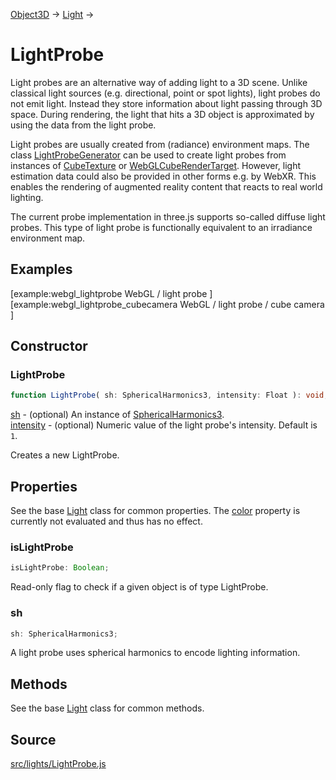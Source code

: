 [Object3D](en\core\Object3D.html) → [Light](en\lights\Light.html) →

# LightProbe

Light probes are an alternative way of adding light to a 3D scene. Unlike
classical light sources (e.g. directional, point or spot lights), light probes
do not emit light. Instead they store information about light passing through
3D space. During rendering, the light that hits a 3D object is approximated by
using the data from the light probe.

Light probes are usually created from (radiance) environment maps. The class
[LightProbeGenerator](#) can be used to create light probes from instances of
[CubeTexture](en\textures\CubeTexture.html) or
[WebGLCubeRenderTarget](en\renderers\WebGLCubeRenderTarget.html). However,
light estimation data could also be provided in other forms e.g. by WebXR.
This enables the rendering of augmented reality content that reacts to real
world lighting.

The current probe implementation in three.js supports so-called diffuse light
probes. This type of light probe is functionally equivalent to an irradiance
environment map.

## Examples

[example:webgl_lightprobe WebGL / light probe ]  
[example:webgl_lightprobe_cubecamera WebGL / light probe / cube camera ]

## Constructor

### LightProbe

  
  
```ts  
function LightProbe( sh: SphericalHarmonics3, intensity: Float ): void;  
```  

[sh](en\math\SphericalHarmonics3.html) - (optional) An instance of
[SphericalHarmonics3](en\math\SphericalHarmonics3.html).  
[intensity](#) - (optional) Numeric value of the light probe's intensity.
Default is `1`.  
  
Creates a new LightProbe.

## Properties

See the base [Light](en\lights\Light.html) class for common properties. The
[color](#) property is currently not evaluated and thus has no effect.

### isLightProbe

  
  
```ts  
isLightProbe: Boolean;  
```  

Read-only flag to check if a given object is of type LightProbe.

### sh

  
  
```ts  
sh: SphericalHarmonics3;  
```  

A light probe uses spherical harmonics to encode lighting information.

## Methods

See the base [Light](en\lights\Light.html) class for common methods.

## Source

<a
href="https://github.com/mrdoob/three.js/blob/master/src/lights/LightProbe.js">src/lights/LightProbe.js</a>

